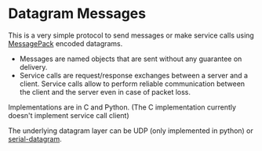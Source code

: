 # Datagram Messages

This is a very simple protocol to send messages or make service calls using [MessagePack](http://msgpack.org) encoded datagrams.

- Messages are named objects that are sent without any guarantee on delivery.
- Service calls are request/response exchanges between a server and a client.
    Service calls allow to perform reliable communication between the client and the server even in case of packet loss.

Implementations are in C and Python. (The C implementation currently doesn't implement service call client)

The underlying datagram layer can be UDP (only implemented in python) or [serial-datagram](https://github.com/Stapelzeiger/serial-datagram).

